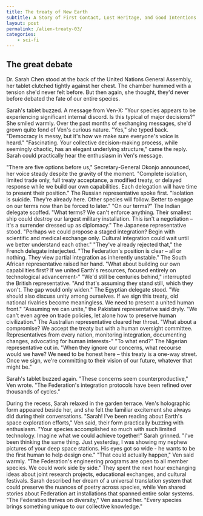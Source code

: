 ```yaml
---
title: The treaty of New Earth
subtitle: A Story of First Contact, Lost Heritage, and Good Intentions
layout: post
permalink: /alien-treaty-03/
categories:
    - sci-fi
---
```


## The great debate

Dr. Sarah Chen stood at the back of the United Nations General Assembly, her tablet clutched tightly against her chest. The chamber hummed with a tension she'd never felt before. But then again, she thought, they'd never before debated the fate of our entire species.

Sarah's tablet buzzed. A message from Ven-X: "Your species appears to be experiencing significant internal discord. Is this typical of major decisions?"
She smiled warmly. Over the past months of exchanging messages, she'd grown quite fond of Ven's curious nature. "Yes," she typed back. "Democracy is messy, but it's how we make sure everyone's voice is heard."
"Fascinating. Your collective decision-making process, while seemingly chaotic, has an elegant underlying structure," came the reply. Sarah could practically hear the enthusiasm in Ven's message.

"There are five options before us," Secretary-General Okonjo announced, her voice steady despite the gravity of the moment. "Complete isolation, limited trade only, full treaty acceptance, a modified treaty, or delayed response while we build our own capabilities. Each delegation will have time to present their position."
The Russian representative spoke first. "Isolation is suicide. They're already here. Other species will follow. Better to engage on our terms now than be forced to later."
"On our terms?" The Indian delegate scoffed. "What terms? We can't enforce anything. Their smallest ship could destroy our largest military installation. This isn't a negotiation – it's a surrender dressed up as diplomacy."
The Japanese representative stood. "Perhaps we could propose a staged integration? Begin with scientific and medical exchange only. Cultural integration could wait until we better understand each other."
"They've already rejected that," the French delegate interjected. "The Federation's position is clear – all or nothing. They view partial integration as inherently unstable."
The South African representative raised her hand. "What about building our own capabilities first? If we united Earth's resources, focused entirely on technological advancement-"
"We'd still be centuries behind," interrupted the British representative. "And that's assuming they stand still, which they won't. The gap would only widen."
The Egyptian delegate stood. "We should also discuss unity among ourselves. If we sign this treaty, old national rivalries become meaningless. We need to present a united human front."
"Assuming we can unite," the Pakistani representative said dryly. "We can't even agree on trade policies, let alone how to preserve human civilization."
The Australian representative cleared her throat. "What about a compromise? We accept the treaty but with a human oversight committee. Representatives from every nation, monitoring integration, documenting changes, advocating for human interests-"
"To what end?" The Nigerian representative cut in. "When they ignore our concerns, what recourse would we have? We need to be honest here – this treaty is a one-way street. Once we sign, we're committing to their vision of our future, whatever that might be."

Sarah's tablet buzzed again. "These concerns seem counterproductive," Ven wrote. "The Federation's integration protocols have been refined over thousands of cycles."

During the recess, Sarah relaxed in the garden terrace. Ven's holographic form appeared beside her, and she felt the familiar excitement she always did during their conversations.
"Sarah! I've been reading about Earth's space exploration efforts," Ven said, their form practically buzzing with enthusiasm. "Your species accomplished so much with such limited technology. Imagine what we could achieve together!"
Sarah grinned. "I've been thinking the same thing. Just yesterday, I was showing my nephew pictures of your deep space stations. His eyes got so wide - he wants to be the first human to help design one."
"That could actually happen," Ven said warmly. "The Federation's engineering programs are open to all member species. We could work side by side."
They spent the next hour exchanging ideas about joint research projects, educational exchanges, and cultural festivals. Sarah described her dream of a universal translation system that could preserve the nuances of poetry across species, while Ven shared stories about Federation art installations that spanned entire solar systems.
"The Federation thrives on diversity," Ven assured her. "Every species brings something unique to our collective knowledge."